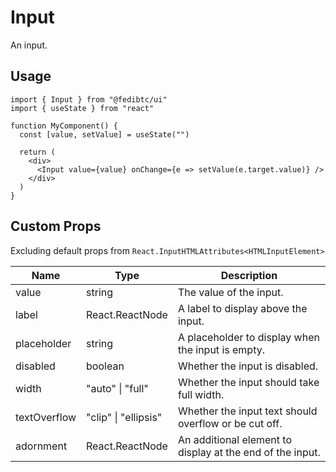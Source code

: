 # Input

An input.

## Usage

```tsx
import { Input } from "@fedibtc/ui"
import { useState } from "react"

function MyComponent() {
  const [value, setValue] = useState("")

  return (
    <div>
      <Input value={value} onChange={e => setValue(e.target.value)} />
    </div>
  )
}
```

## Custom Props

Excluding default props from `React.InputHTMLAttributes<HTMLInputElement>`

| Name         | Type                 | Description                                               |
| ------------ | -------------------- | --------------------------------------------------------- |
| value        | string               | The value of the input.                                   |
| label        | React.ReactNode      | A label to display above the input.                       |
| placeholder  | string               | A placeholder to display when the input is empty.         |
| disabled     | boolean              | Whether the input is disabled.                            |
| width        | "auto" \| "full"     | Whether the input should take full width.                 |
| textOverflow | "clip" \| "ellipsis" | Whether the input text should overflow or be cut off.     |
| adornment    | React.ReactNode      | An additional element to display at the end of the input. |
